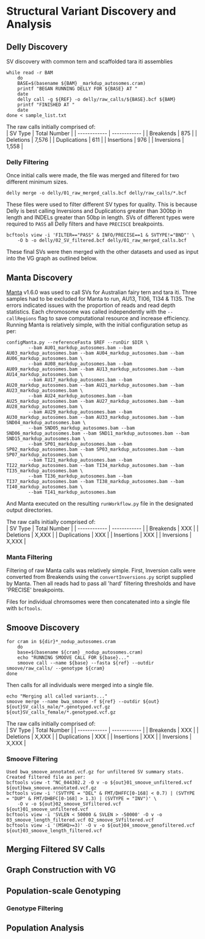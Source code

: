 # Structural Variant Discovery and Analysis
## Delly Discovery
SV discovery with common tern and scaffolded tara iti assemblies
```
while read -r BAM
    do
    BASE=$(basename ${BAM} _markdup_autosomes.cram)
    printf "BEGAN RUNNING DELLY FOR ${BASE} AT "
    date
    delly call -g ${REF} -o delly/raw_calls/${BASE}.bcf ${BAM}
    printf "FINISHED AT "
    date
done < sample_list.txt
```
The raw calls initially comprised of:  
|    SV Type   | Total Number |
| ------------ | ------------ |
|  Breakends   |      875     |
|  Deletions   |     7,576    |
| Duplications |      611     |
|  Insertions  |      976     |
|  Inversions  |     1,558    |

### Delly Filtering
Once initial calls were made, the file was merged and filtered for two different minimum sizes.  
```
delly merge -o delly/01_raw_merged_calls.bcf delly/raw_calls/*.bcf
```

These files were used to filter different SV types for quality. This is because Delly is best calling Inversions and Duplications greater than 300bp in length and INDELs greater than 50bp in length. SVs of different types were required to `PASS` all Delly filters and have `PRECISCE` breakpoints.  
```
bcftools view -i 'FILTER=="PASS" & INFO/PRECISE==1 & SVTYPE!="BND"' \
    -O b -o delly/02_SV_filtered.bcf delly/01_raw_merged_calls.bcf
```
These final SVs were then merged with the other datasets and used as input into the VG graph as outlined below.  
## Manta Discovery
[Manta](https://github.com/Illumina/manta) v1.6.0 was used to call SVs for Australian fairy tern and tara iti. Three samples had to be excluded for Manta to run, AU13, TI06, TI34 & TI35. The errors indicated issues with the proportion of reads and read depth statistics. Each chromosome was called independently with the `--callRegions` flag to save computational resource and increase efficiency. Running Manta is relatively simple, with the initial configuration setup as per:
```
configManta.py --referenceFasta $REF --runDir $DIR \
        --bam AU01_markdup_autosomes.bam --bam AU03_markdup_autosomes.bam --bam AU04_markdup_autosomes.bam --bam AU06_markdup_autosomes.bam \
        --bam AU08_markdup_autosomes.bam --bam AU09_markdup_autosomes.bam --bam AU13_markdup_autosomes.bam --bam AU14_markdup_autosomes.bam \
        --bam AU17_markdup_autosomes.bam --bam AU20_markdup_autosomes.bam --bam AU21_markdup_autosomes.bam --bam AU23_markdup_autosomes.bam \
        --bam AU24_markdup_autosomes.bam --bam AU25_markdup_autosomes.bam --bam AU27_markdup_autosomes.bam --bam AU28_markdup_autosomes.bam \
        --bam AU29_markdup_autosomes.bam --bam AU30_markdup_autosomes.bam --bam AU33_markdup_autosomes.bam --bam SND04_markdup_autosomes.bam \
        --bam SND05_markdup_autosomes.bam --bam SND06_markdup_autosomes.bam --bam SND11_markdup_autosomes.bam --bam SND15_markdup_autosomes.bam \
        --bam SP01_markdup_autosomes.bam --bam SP02_markdup_autosomes.bam --bam SP03_markdup_autosomes.bam --bam SP07_markdup_autosomes.bam \
        --bam TI21_markdup_autosomes.bam --bam TI22_markdup_autosomes.bam --bam TI34_markdup_autosomes.bam --bam TI35_markdup_autosomes.bam \
        --bam TI36_markdup_autosomes.bam --bam TI37_markdup_autosomes.bam --bam TI38_markdup_autosomes.bam --bam TI40_markdup_autosomes.bam \
        --bam TI41_markdup_autosomes.bam
``` 
And Manta executed on the resulting `runWorkflow.py` file in the designated output directories.  

The raw calls initially comprised of:  
|    SV Type   | Total Number |
| ------------ | ------------ |
|  Breakends   |      XXX     |
|  Deletions   |     X,XXX    |
| Duplications |      XXX     |
|  Insertions  |      XXX     |
|  Inversions  |     X,XXX    |

### Manta Filtering
Filtering of raw Manta calls was relatively simple. First, Inversion calls were converted from Breakends using the `convertInversions.py` script supplied by Manta. Then all reads had to pass all 'hard' filtering thresholds and have 'PRECISE' breakpoints.  

Files for individual chromsomes were then concatenated into a single file with `bcftools`.  

## Smoove Discovery

```
for cram in ${dir}*_nodup_autosomes.cram
    do
    base=$(basename ${cram} _nodup_autosomes.cram)
    echo "RUNNING SMOOVE CALL FOR ${base}..."
    smoove call --name ${base} --fasta ${ref} --outdir smoove/raw_calls/ --genotype ${cram}
done
```
Then calls for all individuals were merged into a single file.  
```
echo "Merging all called variants..."
smoove merge --name bwa_smoove -f ${ref} --outdir ${out} ${out}SV_calls_male/*.genotyped.vcf.gz ${out}SV_calls_female/*.genotyped.vcf.gz
```
The raw calls initially comprised of:  
|    SV Type   | Total Number |
| ------------ | ------------ |
|  Breakends   |      XXX     |
|  Deletions   |     X,XXX    |
| Duplications |      XXX     |
|  Insertions  |      XXX     |
|  Inversions  |     X,XXX    |

### Smoove Filtering
```
Used bwa_smoove_annotated.vcf.gz for unfiltered SV summary stats. Created filtered file as per:
bcftools view -t ^NC_044302.2 -O v -o ${out}01_smoove_unfiltered.vcf ${out}bwa_smoove.annotated.vcf.gz
bcftools view -i '(SVTYPE = "DEL" & FMT/DHFFC[0-168] < 0.7) | (SVTYPE = "DUP" & FMT/DHBFC[0-168] > 1.3) | (SVTYPE = "INV")' \
    -O v -o ${out}02_smoove_SVfiltered.vcf ${out}01_smoove_unfiltered.vcf
bcftools view -i 'SVLEN < 50000 & SVLEN > -50000' -O v -o 03_smoove_length_filtered.vcf 02_smoove_SVfiltered.vcf
bcftools view -i '(MSHQ>=3)' -O v -o ${out}04_smoove_genofiltered.vcf ${out}03_smoove_length_filtered.vcf
```

## Merging Filtered SV Calls


## Graph Construction with VG


## Population-scale Genotyping


### Genotype Filtering


## Population Analysis
